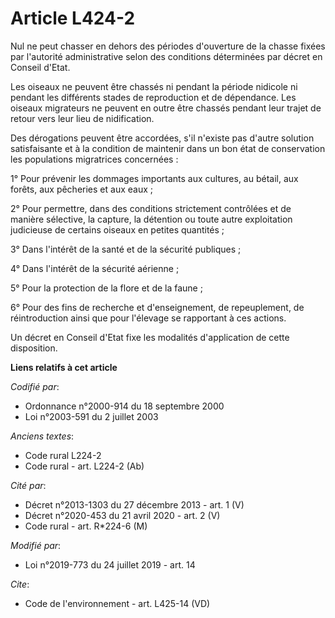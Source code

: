 # Article L424-2

Nul ne peut chasser en dehors des périodes d'ouverture de la chasse fixées par l'autorité administrative selon des conditions
déterminées par décret en Conseil d'Etat.

Les oiseaux ne peuvent être chassés ni pendant la période nidicole ni pendant les différents stades de reproduction et de
dépendance. Les oiseaux migrateurs ne peuvent en outre être chassés pendant leur trajet de retour vers leur lieu de
nidification.

Des dérogations peuvent être accordées, s'il n'existe pas d'autre solution satisfaisante et à la condition de maintenir dans
un bon état de conservation les populations migratrices concernées :

1° Pour prévenir les dommages importants aux cultures, au bétail, aux forêts, aux pêcheries et aux eaux ;

2° Pour permettre, dans des conditions strictement contrôlées et de manière sélective, la capture, la détention ou toute
autre exploitation judicieuse de certains oiseaux en petites quantités ;

3° Dans l'intérêt de la santé et de la sécurité publiques ;

4° Dans l'intérêt de la sécurité aérienne ;

5° Pour la protection de la flore et de la faune ;

6° Pour des fins de recherche et d'enseignement, de repeuplement, de réintroduction ainsi que pour l'élevage se rapportant à
ces actions.

Un décret en Conseil d'Etat fixe les modalités d'application de cette disposition.

**Liens relatifs à cet article**

_Codifié par_:

  - Ordonnance n°2000-914 du 18 septembre 2000
  - Loi n°2003-591 du 2 juillet 2003

_Anciens textes_:

  - Code rural L224-2
  - Code rural - art. L224-2 (Ab)

_Cité par_:

  - Décret n°2013-1303 du 27 décembre 2013 - art. 1 (V)
  - Décret n°2020-453 du 21 avril 2020 - art. 2 (V)
  - Code rural - art. R*224-6 (M)

_Modifié par_:

  - Loi n°2019-773 du 24 juillet 2019 - art. 14

_Cite_:

  - Code de l'environnement - art. L425-14 (VD)
